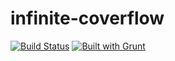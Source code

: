 infinite-coverflow
==================

[![Build Status](https://travis-ci.org/ianreah/infinite-coverflow.png?branch=master)](https://travis-ci.org/ianreah/infinite-coverflow)
[![Built with Grunt](https://cdn.gruntjs.com/builtwith.png)](http://gruntjs.com/)
